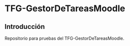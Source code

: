# **TFG-GestorDeTareasMoodle**

## **Introducción**
Repositorio para pruebas del TFG-GestorDeTareasMoodle.